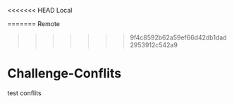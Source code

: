 <<<<<<< HEAD
Local

=======
Remote
>>>>>>> 9f4c8592b62a59ef66d42db1dad2953912c542a9
# Challenge-Conflits

test conflits
